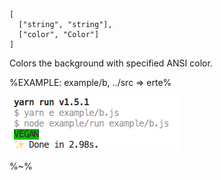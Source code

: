 ```## b => string
[
  ["string", "string"],
  ["color", "Color"]
]
```

Colors the background with specified ANSI color.

%EXAMPLE: example/b, ../src => erte%

![b](doc/b.png)

%~%
